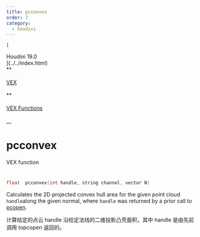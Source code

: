 ```yaml
---
title: pcconvex
order: 7
category:
  - houdini
---
```

    
    [  
Houdini 19.0  
](../../index.html)  
**  
[  
VEX  
](../index.html)  
**  
[  
VEX Functions  
](index.html)  
\_\_

# pcconvex

VEX function

#

```c
float  pcconvex(int handle, string channel, vector N)
```

Calculates the 2D projected convex hull area for the given point cloud
`handle`along the given normal, where `handle` was returned by a prior call to
[pcopen](pcopen.html "Returns a handle to a point cloud file.").

计算给定的点云 handle 沿给定法线的二维投影凸壳面积，其中 handle 是由先前调用 topcopen 返回的。
